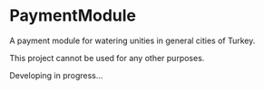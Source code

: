 # PaymentModule
A payment module for watering unities in general cities of Turkey.

This project cannot be used for any other purposes.

Developing in progress...
